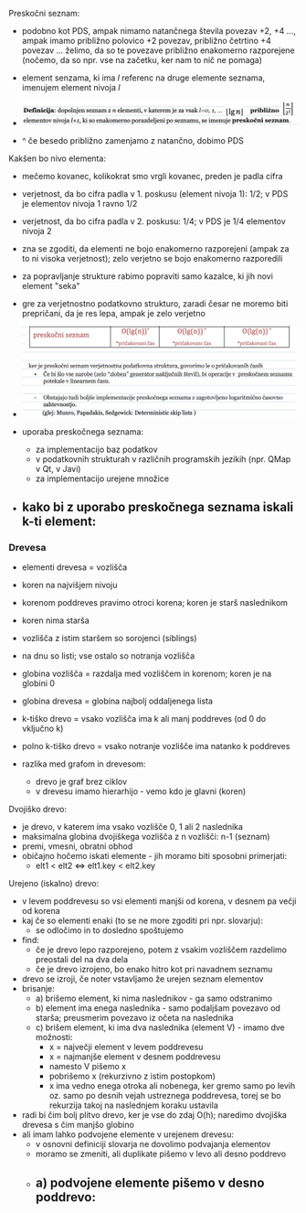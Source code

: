 Preskočni seznam:
- podobno kot PDS, ampak nimamo natančnega števila povezav +2, +4 ..., ampak imamo približno polovico +2 povezav, približno četrtino +4 povezav ... želimo, da so te povezave približno enakomerno razporejene (nočemo, da so npr. vse na začetku, ker nam to nič ne pomaga)

- element senzama, ki ima $l$ referenc na druge elemente seznama, imenujem element nivoja $l$
- ![600](../../Images3/Pasted%20image%2020250311090039.png)
- ^ če besedo približno zamenjamo z natančno, dobimo PDS

Kakšen bo nivo elementa:
- mečemo kovanec, kolikokrat smo vrgli kovanec, preden je padla cifra
- verjetnost, da bo cifra padla v 1. poskusu (element nivoja 1): 1/2; v PDS je elementov nivoja 1 ravno 1/2
- verjetnost, da bo cifra padla v 2. poskusu: 1/4; v PDS je 1/4 elementov nivoja 2
- zna se zgoditi, da elementi ne bojo enakomerno razporejeni (ampak za to ni visoka verjetnost); zelo verjetno se bojo enakomerno razporedili
- za popravljanje strukture rabimo popraviti samo kazalce, ki jih novi element "seka"
- gre za verjetnostno podatkovno strukturo, zaradi česar ne moremo biti prepričani, da je res lepa, ampak je zelo verjetno
- ![600](../../Images3/Pasted%20image%2020250311092958.png)
- uporaba preskočnega seznama:
	- za implementacijo baz podatkov
	- v podatkovnih strukturah v različnih programskih jezikih (npr. QMap v Qt, v Javi)
	- za implementacijo urejene množice

- kako bi z uporabo preskočnega seznama iskali k-ti element:
	- 

### Drevesa

- elementi drevesa = vozlišča
- koren na najvišjem nivoju
- korenom poddreves pravimo otroci korena; koren je starš naslednikom
- koren nima starša
- vozlišča z istim staršem so sorojenci (siblings)
- na dnu so listi; vse ostalo so notranja vozlišča
- globina vozlišča = razdalja med vozliščem in korenom; koren je na globini 0
- globina drevesa = globina najbolj oddaljenega lista
- k-tiško drevo = vsako vozlišča ima k ali manj poddreves (od 0 do vključno k)
- polno k-tiško drevo = vsako notranje vozlišče ima natanko k poddreves

- razlika med grafom in drevesom:
	- drevo je graf brez ciklov
	- v drevesu imamo hierarhijo - vemo kdo je glavni (koren)

Dvojiško drevo:
- je drevo, v katerem ima vsako vozlišče 0, 1 ali 2 naslednika
- maksimalna globina dvojiškega vozlišča z n vozlišči: n-1 (seznam)
- premi, vmesni, obratni obhod
- običajno hočemo iskati elemente - jih moramo biti sposobni primerjati:
	- elt1 < elt2 <=> elt1.key < elt2.key

Urejeno (iskalno) drevo:
- v levem poddrevesu so vsi elementi manjši od korena, v desnem pa večji od korena
- kaj če so elementi enaki (to se ne more zgoditi pri npr. slovarju):
	- se odločimo in to dosledno spoštujemo
- find:
	- če je drevo lepo razporejeno, potem z vsakim vozliščem razdelimo preostali del na dva dela
	- če je drevo izrojeno, bo enako hitro kot pri navadnem seznamu
- drevo se izroji, če noter vstavljamo že urejen seznam elementov
- brisanje:
	- a) brišemo element, ki nima naslednikov - ga samo odstranimo
	- b) element ima enega naslednika - samo podaljšam povezavo od starša; preusmerim povezavo iz očeta na naslednika
	- c) brišem element, ki ima dva naslednika (element V) - imamo dve možnosti:
		- x = največji element v levem poddrevesu
		- x = najmanjše element v desnem poddrevesu
		- namesto V pišemo x
		- pobrišemo x (rekurzivno z istim postopkom)
		- x ima vedno enega otroka ali nobenega, ker gremo samo po levih oz. samo po desnih vejah ustreznega poddrevesa, torej se bo rekurzija takoj na naslednjem koraku ustavila
- radi bi čim bolj plitvo drevo, ker je vse do zdaj O(h); naredimo dvojiška drevesa s čim manjšo globino
- ali imam lahko podvojene elemente v urejenem drevesu:
	- v osnovni definiciji slovarja ne dovolimo podvajanja elementov
	- moramo se zmeniti, ali duplikate pišemo v levo ali desno poddrevo
	- a) podvojene elemente pišemo v desno poddrevo:
		- 